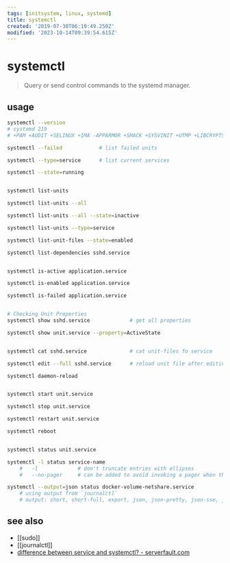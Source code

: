 ```yaml
---
tags: [initsystem, linux, systemd]
title: systemctl
created: '2019-07-30T06:19:49.250Z'
modified: '2023-10-14T09:39:54.615Z'
---
```


# systemctl

> Query or send control commands to the systemd manager.

## usage
```sh
systemctl --version
# systemd 219
# +PAM +AUDIT +SELINUX +IMA -APPARMOR +SMACK +SYSVINIT +UTMP +LIBCRYPTSETUP +GCRYPT +GNUTLS +ACL +XZ +LZ4 -SECCOMP +BLKID +ELFUTILS +KMOD +IDN

systemctl --failed            # list failed units

systemctl --type=service      # list current services

systemctl --state=running


systemctl list-units

systemctl list-units --all

systemctl list-units --all --state=inactive

systemctl list-units --type=service

systemctl list-unit-files --state=enabled

systemctl list-dependencies sshd.service


systemctl is-active application.service

systemctl is-enabled application.service

systemctl is-failed application.service


# Checking Unit Properties
systemctl show sshd.service             # get all properties

systemctl show unit.service --property=ActiveState


systemctl cat sshd.service              # cat unit-files fo service

systemctl edit --full sshd.service      # reload unit file after editing

systemctl daemon-reload


systemctl start unit.service

systemctl stop unit.service

systemctl restart unit.service

systemctl reboot


systemctl status unit.service

systemctl -l status service-name
    #   -l             # don't truncate entries with ellipses
    #   --no-pager     # can be added to avoid invoking a pager when the output is an interactive terminal. 

systemctl --output=json status docker-volume-netshare.service     
    # using output from `journalctl`
    # output: short, short-full, export, json, json-pretty, json-sse, json-seq, cat, with-unit
```

## see also

- [[sudo]]
- [[journalctl]]
- [difference between service and systemctl? - serverfault.com](https://serverfault.com/questions/867322/what-is-the-difference-between-service-and-systemctl)
